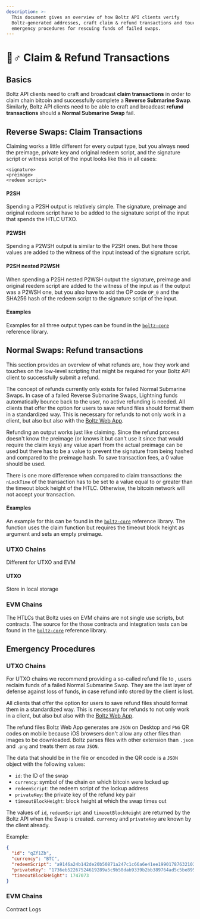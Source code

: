 ```yaml
---
description: >-
  This document gives an overview of how Boltz API clients verify
  Boltz-generated addresses, craft claim & refund transactions and touches on
  emergency procedures for rescuing funds of failed swaps.
---
```


# 🙋♂ Claim & Refund Transactions

## Basics

Boltz API clients need to craft and broadcast **claim transactions** in order to claim chain bitcoin and successfully complete a **Reverse Submarine Swap**. Similarly, Boltz API clients need to be able to craft and broadcast **refund transactions** should a **Normal Submarine Swap** fail.

###



## Reverse Swaps: Claim Transactions

Claiming works a little different for every output type, but you always need the preimage, private key and original redeem script, and the signature script or witness script of the input looks like this in all cases:

```
<signature>
<preimage>
<redeem script>
```

#### P2SH

Spending a P2SH output is relatively simple. The signature, preimage and original redeem script have to be added to the signature script of the input that spends the HTLC UTXO.

#### P2WSH

Spending a P2WSH output is similar to the P2SH ones. But here those values are added to the witness of the input instead of the signature script.

#### P2SH nested P2WSH

When spending a P2SH nested P2WSH output the signature, preimage and original reedem script are added to the witness of the input as if the output was a P2WSH one, but you also have to add the OP code `OP_0` and the SHA256 hash of the redeem script to the signature script of the input.

#### Examples

Examples for all three output types can be found in the [`boltz-core` ](https://github.com/BoltzExchange/boltz-core/blob/master/lib/swap/Claim.ts#L23)reference library.

## Normal Swaps: Refund transactions

This section provides an overview of what refunds are, how they work and touches on the low-level scripting that might be required for your Boltz API client to successfully submit a refund.

The concept of refunds currently only exists for failed Normal Submarine Swaps. In case of a failed Reverse Submarine Swaps, Lightning funds automatically bounce back to the user, no active refunding is needed. All clients that offer the option for users to save refund files should format them in a standardized way. This is necessary for refunds to not only work in a client, but also but also with the [Boltz Web App](https://boltz.exchange/refund).

Refunding an output works just like claiming. Since the refund process doesn't know the preimage (or knows it but can't use it since that would require the claim keys) any value apart from the actual preimage can be used but there has to be a value to prevent the signature from being hashed and compared to the preimage hash. To save transaction fees, a 0 value should be used.

There is one more difference when compared to claim transactions: the `nLockTime` of the transaction has to be set to a value equal to or greater than the timeout block height of the HTLC. Otherwise, the bitcoin network will not accept your transaction.

#### Examples

An example for this can be found in the [`boltz-core`](https://github.com/BoltzExchange/boltz-core/blob/master/lib/swap/Refund.ts) reference library. The function uses the claim function but requires the timeout block height as argument and sets an empty preimage.

### UTXO Chains

Different for UTXO and EVM

#### UTXO

Store in local storage

### EVM Chains

The HTLCs that Boltz uses on EVM chains are not single use scripts, but contracts. The source for the those contracts and integration tests can be found in the [`boltz-core`](https://github.com/BoltzExchange/boltz-core/tree/master/contracts) reference library.

## Emergency Procedures

### UTXO Chains

For UTXO chains we recommend providing a so-called refund file to , users reclaim funds of a failed Normal Submarine Swap. They are the last layer of defense against loss of funds, in case refund info stored by the client is lost.

All clients that offer the option for users to save refund files should format them in a standardized way. This is necessary for refunds to not only work in a client, but also but also with the [Boltz Web App](https://boltz.exchange/refund).

The refund files Boltz Web App generates are `JSON` on Desktop and `PNG` QR codes on mobile because iOS browsers don't allow any other files than images to be downloaded. Boltz parses files with other extension than `.json` and `.png` and treats them as raw `JSON`.

The data that should be in the file or encoded in the QR code is a `JSON` object with the following values:

* `id`: the ID of the swap
* `currency`: symbol of the chain on which bitcoin were locked up
* `redeemScript`: the redeem script of the lockup address
* `privateKey`: the private key of the refund key pair
* `timeoutBlockHeight`: block height at which the swap times out

The values of `id`, `redeemScript` and `timeoutBlockHeight` are returned by the Boltz API when the Swap is created. `currency` and `privateKey` are known by the client already.

Example:

```json
{
  "id": "qZf1Zb",
  "currency": "BTC",
  "redeemScript": "a9146a24b142de20b50871a247c1c66a6e41ee199017876321038ce1d1be5a22b396ccafc109c86717bc081301fe58d1958546d5aba647047af3670381a81ab1752102d23a7d39395f40a71a490cf79e0f2df5da2fb006fdab660bc0c78ef0c9ba457668ac",
  "privateKey": "1736eb52267524619289a5c9b58dab9339b2bb389764ad5c5be8955d9aadeeab",
  "timeoutBlockHeight": 1747073
}
```

### EVM Chains

Contract Logs
